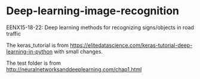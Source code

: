 # Deep-learning-image-recognition
EENX15-18-22: Deep learning methods for recognizing signs/objects in road traffic

The keras_tutorial is from https://elitedatascience.com/keras-tutorial-deep-learning-in-python with small changes.

The test folder is from http://neuralnetworksanddeeplearning.com/chap1.html
